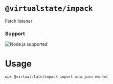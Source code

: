 # `@virtualstate/impack`

Fetch listener

[//]: # (badges)

### Support

 ![Node.js supported](https://img.shields.io/badge/node-%3E%3D18.7.0-blue)

[//]: # (badges)

# Usage

```shell
npx @virtualstate/impack import-map.json esnext
```